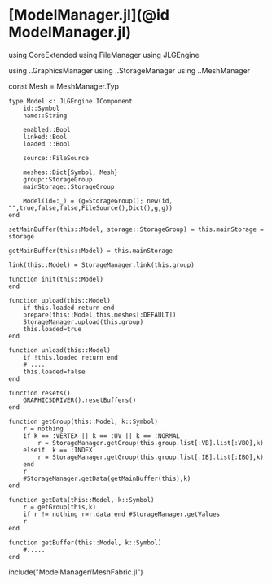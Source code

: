 # [ModelManager.jl](@id ModelManager.jl)

using CoreExtended
using FileManager
using JLGEngine

using ..GraphicsManager
using ..StorageManager
using ..MeshManager

const Mesh = MeshManager.Typ

```
type Model <: JLGEngine.IComponent
	id::Symbol
	name::String

	enabled::Bool
	linked::Bool
	loaded ::Bool

	source::FileSource

	meshes::Dict{Symbol, Mesh}
	group::StorageGroup
	mainStorage::StorageGroup

	Model(id=:_) = (g=StorageGroup(); new(id, "",true,false,false,FileSource(),Dict(),g,g))
end
```

```
setMainBuffer(this::Model, storage::StorageGroup) = this.mainStorage = storage
```

```
getMainBuffer(this::Model) = this.mainStorage
```

```
link(this::Model) = StorageManager.link(this.group)
```

```
function init(this::Model)
end
```

```
function upload(this::Model)
	if this.loaded return end
	prepare(this::Model,this.meshes[:DEFAULT])
	StorageManager.upload(this.group)
	this.loaded=true
end
```

```
function unload(this::Model)
	if !this.loaded return end
	# ....
	this.loaded=false
end
```

```
function resets()
	GRAPHICSDRIVER().resetBuffers()
end
```

```
function getGroup(this::Model, k::Symbol)
	r = nothing
	if k == :VERTEX || k == :UV || k == :NORMAL
		r = StorageManager.getGroup(this.group.list[:VB].list[:VBO],k)
	elseif  k == :INDEX
		r = StorageManager.getGroup(this.group.list[:IB].list[:IBO],k)
	end
	r
	#StorageManager.getData(getMainBuffer(this),k)
end
```

```
function getData(this::Model, k::Symbol)
	r = getGroup(this,k)
	if r != nothing r=r.data end #StorageManager.getValues
	r
end
```

```
function getBuffer(this::Model, k::Symbol)
	#.....
end
```

include("ModelManager/MeshFabric.jl")
